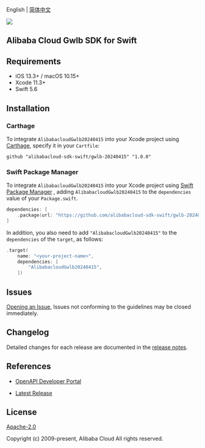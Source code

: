 English | [简体中文](README-CN.md)

![](https://aliyunsdk-pages.alicdn.com/icons/AlibabaCloud.svg)

## Alibaba Cloud Gwlb SDK for Swift

## Requirements

- iOS 13.3+ / macOS 10.15+
- Xcode 11.3+
- Swift 5.6

## Installation

### Carthage

To integrate `AlibabacloudGwlb20240415` into your Xcode project using [Carthage](https://github.com/Carthage/Carthage), specify it in your `Cartfile`:

```ogdl
github "alibabacloud-sdk-swift/gwlb-20240415" "1.0.0"
```

### Swift Package Manager

To integrate `AlibabacloudGwlb20240415` into your Xcode project using [Swift Package Manager](https://swift.org/package-manager/) , adding `AlibabacloudGwlb20240415` to the `dependencies` value of your `Package.swift`.

```swift
dependencies: [
    .package(url: "https://github.com/alibabacloud-sdk-swift/gwlb-20240415.git", from: "1.0.0")
]
```

In addition, you also need to add `"AlibabacloudGwlb20240415"` to the `dependencies` of the `target`, as follows:

```swift
.target(
    name: "<your-project-name>",
    dependencies: [
        "AlibabacloudGwlb20240415",
    ])
```

## Issues

[Opening an Issue](https://github.com/alibabacloud-sdk-swift/gwlb-20240415/issues/new), Issues not conforming to the guidelines may be closed immediately.

## Changelog

Detailed changes for each release are documented in the [release notes](./ChangeLog.txt).

## References

* [OpenAPI Developer Portal](https://next.api.alibabacloud.com/home)
- [Latest Release](https://github.com/alibabacloud-sdk-swift/gwlb-20240415)

## License

[Apache-2.0](http://www.apache.org/licenses/LICENSE-2.0)

Copyright (c) 2009-present, Alibaba Cloud All rights reserved.
